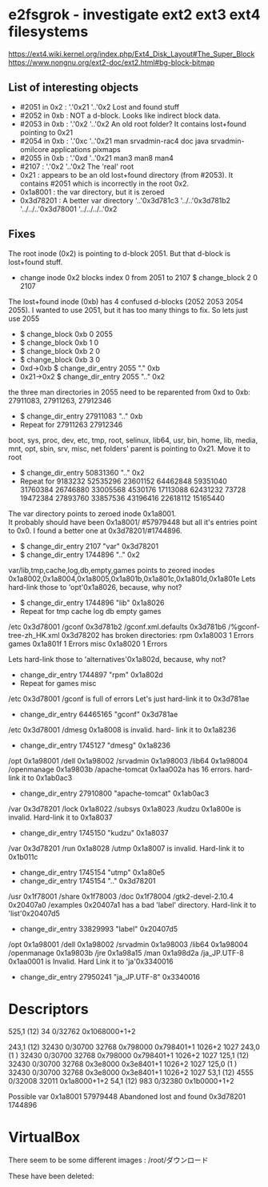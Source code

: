 # e2fsgrok - investigate ext2 ext3 ext4 filesystems

https://ext4.wiki.kernel.org/index.php/Ext4_Disk_Layout#The_Super_Block
https://www.nongnu.org/ext2-doc/ext2.html#bg-block-bitmap



## List of interesting objects

* #2051 in 0x2 : '.'0x21 '..'0x2  Lost and found stuff
* #2052 in 0xb : NOT a d-block.  Looks like indirect block data.
* #2053 in 0xb : '.'0x2  '..'0x2   An old root folder?  It contains lost+found pointing to 0x21
* #2054 in 0xb : '.'0xc '..'0x21   man srvadmin-rac4 doc java srvadmin-omilcore applications pixmaps
* #2055 in 0xb : '.'0xd '..'0x21   man3 man8 man4
* #2107 : '.'0x2 '..'0x2   The 'real' root
* 0x21 : appears to be an old lost+found directory (from #2053).  It contains #2051 which is incorrectly in the root 0x2.
* 0x1a8001 : the var directory, but it is zeroed
* 0x3d78201 : A better var directory '..'0x3d781c3 '../..'0x3d781b2 '../../..'0x3d78001 '../../../..'0x2


## Fixes

The root inode (0x2) is pointing to d-block 2051.  But that d-block is lost+found stuff.

* change inode 0x2 blocks index 0 from 2051 to 2107  $ change_block 2 0 2107

The lost+found inode (0xb) has 4 confused d-blocks (2052 2053 2054 2055).
I wanted to use 2051, but it has too many things to fix.
So lets just use 2055

* $ change_block 0xb 0 2055
* $ change_block 0xb 1 0
* $ change_block 0xb 2 0
* $ change_block 0xb 3 0
* 0xd->0xb  $ change_dir_entry 2055 "." 0xb
* 0x21->0x2  $ change_dir_entry 2055 ".." 0x2

the three man directories in 2055 need to be reparented from 0xd to 0xb: 27911083, 27911263, 27912346

* $ change_dir_entry 27911083 ".." 0xb
* Repeat for 27911263 27912346

boot, sys, proc, dev, etc, tmp, root, selinux, lib64, usr, bin, home, lib, media, mnt, opt, sbin, srv, misc, net
 folders' parent is pointing to 0x21.  Move it to root

* $ change_dir_entry 50831360 ".." 0x2
* Repeat for 9183232 52535296 23601152 64462848 59351040 31760384 26746880 33005568 4530176 17113088 62431232 73728 19472384 27893760 33857536 43196416 22618112 15165440

The var directory points to zeroed inode 0x1a8001.  
It probably should have been  0x1a8001/ #57979448 but all it's entries point to 0x0.
I found a better one at 0x3d78201/#1744896.

* $ change_dir_entry 2107 "var" 0x3d78201
* $ change_dir_entry 1744896 ".." 0x2

var/lib,tmp,cache,log,db,empty,games  points to zeored inodes 0x1a8002,0x1a8004,0x1a8005,0x1a801b,0x1a801c,0x1a801d,0x1a801e
Lets hard-link those to 'opt'0x1a8026, because, why not?

* $ change_dir_entry 1744896 "lib" 0x1a8026
* Repeat for tmp cache log db empty games

/etc 0x3d78001 /gconf 0x3d781b2 /gconf.xml.defaults 0x3d781b6 /%gconf-tree-zh_HK.xml 0x3d78202 has broken directories:
  rpm 0x1a8003 1 Errors
  games 0x1a801f 1 Errors
  misc 0x1a8020 1 Errors

Lets hard-link those to 'alternatives'0x1a802d, because, why not?

* change_dir_entry 1744897 "rpm" 0x1a802d
* Repeat for games misc


/etc 0x3d78001 /gconf is full of errors
Let's just hard-link it to  0x3d781ae 

* change_dir_entry 64465165 "gconf" 0x3d781ae


/etc 0x3d78001 /dmesg 0x1a8008  is invalid.  hard- link it to 0x1a8236

* change_dir_entry 1745127 "dmesg" 0x1a8236


/opt 0x1a98001 /dell 0x1a98002 /srvadmin 0x1a98003 /lib64 0x1a98004 /openmanage 0x1a9803b /apache-tomcat 0x1aa002a  has 16 errors.  hard-link it to 0x1ab0ac3

* change_dir_entry 27910800 "apache-tomcat" 0x1ab0ac3

/var 0x3d78201 /lock 0x1a8022 /subsys 0x1a8023 /kudzu 0x1a800e  is invalid.   Hard-link it to 0x1a8037

* change_dir_entry 1745150 "kudzu" 0x1a8037

/var 0x3d78201 /run 0x1a8028 /utmp 0x1a8007 is invalid.  Hard-link it to 0x1b011c

* change_dir_entry 1745154 "utmp" 0x1a80e5
* change_dir_entry 1745154 ".." 0x3d78201

/usr 0x1f78001 /share 0x1f78003 /doc 0x1f78004 /gtk2-devel-2.10.4 0x20407a0 /examples 0x20407a1 has a bad 'label' directory.  Hard-link it to 'list'0x20407d5

* change_dir_entry 33829993 "label" 0x20407d5

/opt 0x1a98001 /dell 0x1a98002 /srvadmin 0x1a98003 /lib64 0x1a98004 /openmanage 0x1a9803b /jre 0x1a98a15 /man 0x1a98d2a /ja_JP.UTF-8 0x1aa0001 is Invalid.  Hard Link it to 'ja'0x3340016

* change_dir_entry 27950241 "ja_JP.UTF-8" 0x3340016


# Descriptors
   525,1  (12)  34 0/32762  0x1068000+1+2

   243,1  (12)  32430 0/30700 32768  0x798000 0x798401+1 1026+2 1027
   243,0  (1 )  32430 0/30700 32768  0x798000 0x798401+1 1026+2 1027
   125,1  (12)  32430 0/30700 32768  0x3e8000 0x3e8401+1 1026+2 1027
   125,0  (1 )  32430 0/30700 32768  0x3e8000 0x3e8401+1 1026+2 1027
   53,1   (12)  4555 0/32008 32011  0x1a8000+1+2
   54,1   (12)  983 0/32380  0x1b0000+1+2

Possible var
        0x1a8001  57979448  Abandoned lost and found
  0x3d78201 1744896


# VirtualBox


There seem to be some different images :
    /root/ダウンロード

These have been deleted:
    <MachineEntry uuid="{e2893f6a-b30c-49be-b175-6727ad870197}" src="/root/VirtualBox VMs/Teria/Teria.vbox"/>
    <MachineEntry uuid="{7c78daf9-1e16-4d7f-9cbc-52d09fee4232}" src="/root/VirtualBox VMs/Dacs/Dacs.vbox"/>

